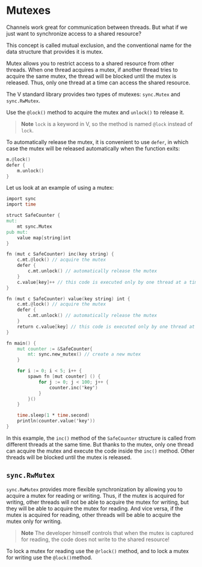 # Mutexes

Channels work great for communication between threads.
But what if we just want to synchronize access to a shared resource?

This concept is called mutual exclusion, and the conventional name for the data structure that
provides it is mutex.

Mutex allows you to restrict access to a shared resource from other threads.
When one thread acquires a mutex, if another thread tries to acquire the same mutex, the thread will
be blocked until the mutex is released.
Thus, only one thread at a time can access the shared resource.

The V standard library provides two types of mutexes: `sync.Mutex` and `sync.RwMutex`.

Use the `@lock()` method to acquire the mutex and `unlock()` to release it.

> **Note**
> `lock` is a keyword in V, so the method is named `@lock` instead of `lock`.

To automatically release the mutex, it is convenient to use `defer`, in which case the mutex will be
released automatically when the function exits:

```v ignore
m.@lock()
defer {
    m.unlock()
}
```

Let us look at an example of using a mutex:

```v play
import sync
import time

struct SafeCounter {
mut:
    mt sync.Mutex
pub mut:
    value map[string]int
}

fn (mut c SafeCounter) inc(key string) {
    c.mt.@lock() // acquire the mutex
    defer {
        c.mt.unlock() // automatically release the mutex
    }
    c.value[key]++ // this code is executed only by one thread at a time
}

fn (mut c SafeCounter) value(key string) int {
    c.mt.@lock() // acquire the mutex
    defer {
        c.mt.unlock() // automatically release the mutex
    }
    return c.value[key] // this code is executed only by one thread at a time
}

fn main() {
    mut counter := &SafeCounter{
		mt: sync.new_mutex() // create a new mutex
	}

    for i := 0; i < 5; i++ {
        spawn fn [mut counter] () {
            for j := 0; j < 100; j++ {
                counter.inc('key')
            }
        }()
    }

    time.sleep(1 * time.second)
    println(counter.value('key'))
}
```

In this example, the `inc()` method of the `SafeCounter` structure is called from different threads
at the same time.
But thanks to the mutex, only one thread can acquire the mutex and execute the code inside
the `inc()` method.
Other threads will be blocked until the mutex is released.

## `sync.RwMutex`

`sync.RwMutex` provides more flexible synchronization by allowing you to acquire a mutex for reading
or writing.
Thus, if the mutex is acquired for writing, other threads will not be able to acquire the mutex
for writing, but they will be able to acquire the mutex for reading.
And vice versa, if the mutex is acquired for reading, other threads will be able to acquire the
mutex only for writing.

> **Note**
> The developer himself controls that when the mutex is captured for reading, the code does not
> write to the shared resource!

To lock a mutex for reading use the `@rlock()` method, and to lock a mutex for writing use
the `@lock()`method.
